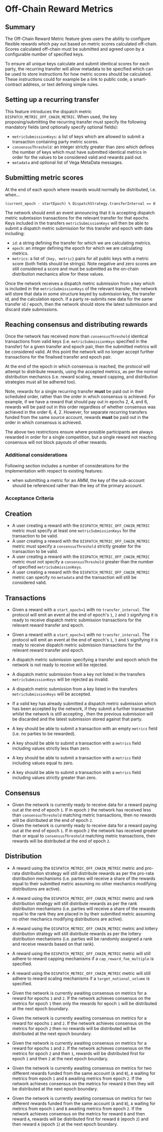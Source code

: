 # Off-Chain Reward Metrics

## Summary

The Off-Chain Reward Metric feature gives users the ability to configure flexible rewards which pay out based on metric scores calculated off-chain. Scores calculated off-chain must be submitted and agreed upon by a configurable number of specified keys.

To ensure all unique keys calculate and submit identical scores for each party, the recurring transfer will allow metadata to be specified which can be used to store instructions for how metric scores should be calculated. These instructions could for example be a link to public code, a smart-contract address, or text defining simple rules.

## Setting up a recurring transfer

This feature introduces the dispatch metric `DISPATCH_METRIC_OFF_CHAIN_METRIC`. When used, the key proposing/submitting the recurring transfer must specify the following mandatory fields (and optionally specify optional fields):

- `metricSubmissionKeys`: a list of keys which are allowed to submit a transaction containing party metric scores.
- `consensusThreshold`: an integer strictly greater than zero which defines the number of keys which must have submitted identical metrics in order for the values to be considered valid and rewards paid out.
- `metadata` and optional list of Vega MetaData messages.

## Submitting metric scores

At the end of each epoch where rewards would normally be distributed, i.e. when...

```pseudo
(current_epoch - startEpoch) % DispatchStrategy.transferInterval == 0
```

The network should emit an event announcing that it is accepting dispatch metric submission transactions for the relevant transfer for that epochs. Keys included in the transfers `metricSubmissionKeys` will then be able to submit a dispatch metric submission for this transfer and epoch with data including:

- `id`: a string defining the transfer for which we are calculating metrics.
- `epoch`: an integer defining the epoch for which we are calculating metrics.
- `metrics`: a list of `{key, metric}` pairs for all public keys with a metric score (both fields should be strings). Note negative and zero scores are still considered a score and must be submitted as the on-chain distribution mechanics allow for these values.

Once the network receives a dispatch metric submission from a key which is included in the `metricSubmissionKeys` of the relevant transfer, the network will store that data in some structure keyed by submission key, the transfer id, and the calculation epoch. If a party re-submits new data for the same transfer id / epoch, then the network should store the latest submission and discard stale submissions.

## Reaching consensus and distributing rewards

Once the network has received more than `consensusThreshold` identical transactions from valid keys (i.e. `metricSubmissionKeys` specified in the transfer) for a given transfer and epoch pair, then the submitted metrics will be considered valid. At this point the network will no longer accept further transactions for the finalised transfer and epoch pair.

At the end of the epoch in which consensus is reached, the protocol will attempt to distribute rewards, using the accepted metrics, as per the normal distribution mechanics (i.e. reward scaling, reward capping, and distribution strategies must all be adhered too).

Note, rewards for a single recurring transfer **must** be paid out in their scheduled order, rather than the order in which consensus is achieved. For example, if we have a reward that should pay out in epochs 2, 4, and 6, rewards will be paid out in this order regardless of whether consensus was achieved in the order 6, 4, 2. However, for separate recurring transfers funded from the same source account, rewards **must** be paid out in the order in which consensus is achieved.

The above two restrictions ensure where possible participants are always rewarded in order for a single competition, but a single reward not reaching consensus will not block payouts of other rewards.


### Additional considerations

Following section includes a number of considerations for the implementation with respect to existing features:

- when submitting a metric for an AMM, the key of the sub-account should be referenced rather than the key of the primary account.


### Acceptance Criteria

## Creation

- A user creating a reward with the `DISPATCH_METRIC_OFF_CHAIN_METRIC` metric must specify at least one `metricSubmissionKeys` for the transaction to be valid.
- A user creating a reward with the `DISPATCH_METRIC_OFF_CHAIN_METRIC` metric must specify a `consensusThreshold` strictly greater for the transaction to be valid.
- A user creating a reward with the `DISPATCH_METRIC_OFF_CHAIN_METRIC` metric must not specify a `consensusThreshold` greater than the number of specified `metricSubmissionKeys`.
- A user creating a reward with the `DISPATCH_METRIC_OFF_CHAIN_METRIC` metric can specify no `metadata` and the transaction will still be considered valid.

## Transactions

- Given a reward with a `start_epoch=1` with no `transfer_interval`. The protocol will emit an event at the end of epoch's `1`, `2` and `3` signifying it is ready to receive  dispatch metric submission transactions for the relevant reward transfer and epoch.
- Given a reward with a `start_epoch=1` with no `transfer_interval`. The protocol will emit an event at the end of epoch's `1`, `3` and `5` signifying it is ready to receive  dispatch metric submission transactions for the relevant reward transfer and epoch.

- A dispatch metric submission specifying a transfer and epoch which the network is not ready to receive will be rejected.
- A dispatch metric submission from a key not listed in the transfers `metricSubmissionKeys` will be rejected as invalid.

- A dispatch metric submission from a key listed in the transfers `metricSubmissionKeys` will be accepted.
- If a valid key has already submitted a dispatch metric submission which has been accepted by the network, if they submit a further transaction whilst the network is still accepting , then the previous submission will be discarded and the latest submission stored against that party.

- A key should be able to submit a transaction with an empty `metrics` field (i.e. no parties to be rewarded).
- A key should be able to submit a transaction with a `metrics` field including values strictly less than zero.
- A key should be able to submit a transaction with a `metrics` field including values equal to zero.
- A key should be able to submit a transaction with a `metrics` field including values strictly greater than zero.

## Consensus

- Given the network is currently ready to receive data for a reward paying out at the end of epoch `1`. If in epoch `2` the network has received less than `consensusThreshold` matching metric transactions, then no rewards will be distributed at the end of epoch `2`.
- Given the network is currently ready to receive data for a reward paying out at the end of epoch `1`. If in epoch `2` the network has received greater than or equal to `consensusThreshold` matching metric transactions, then rewards will be distributed at the end of epoch `2`.

## Distribution

- A reward using the `DISPATCH_METRIC_OFF_CHAIN_METRIC` metric and pro-rata distribution strategy will still distribute rewards as per the pro-rata distribution mechanisms (i.e. parties will receive a share of the rewards equal to their submitted metric assuming no other mechanics modifying distributions are active).
- A reward using the `DISPATCH_METRIC_OFF_CHAIN_METRIC` metric and rank distribution strategy will still distribute rewards as per the rank distribution mechanisms (i.e. parties will receive a share of the rewards equal to the rank they are placed in by their submitted metric assuming no other mechanics modifying distributions are active).
- A reward using the `DISPATCH_METRIC_OFF_CHAIN_METRIC` metric and lottery distribution strategy will still distribute rewards as per the lottery distribution mechanisms (i.e. parties will be randomly assigned a rank and receive rewards based on that rank).

- A reward using the `DISPATCH_METRIC_OFF_CHAIN_METRIC` metric will still adhere to reward capping mechanisms if a `cap_reward_fee_multiple` is specified.
- A reward using the `DISPATCH_METRIC_OFF_CHAIN_METRIC` metric will still adhere to reward scaling mechanisms if a `target_notional_volume` is specified.

- Given the network is currently awaiting consensus on metrics for a reward for epochs `1` and `2`. If the network achieves consensus on the metrics for epoch `1` then only the rewards for epoch `1` will be distributed at the next epoch boundary.
- Given the network is currently awaiting consensus on metrics for a reward for epochs `1` and `2`. If the network achieves consensus on the metrics for epoch `2` then no rewards will be distributed will be distributed at the next epoch boundary.
- Given the network is currently awaiting consensus on metrics for a reward for epochs `1` and `2`. If the network achieves consensus on the metrics for epoch `2` and then `1`, rewards will be distributed first for epoch `1` and then `2` at the next epoch boundary.

- Given the network is currently awaiting consensus on metrics for two different rewards funded from the same account (`A` and `B`), `A` waiting for metrics from epoch `1` and `B` awaiting metrics from epoch `2`. If the network achieves consensus on the metrics for reward `B` then they will be distributed at the next epoch boundary.
- Given the network is currently awaiting consensus on metrics for two different rewards funded from the same account (`A` and `B`), `A` waiting for metrics from epoch `1` and `B` awaiting metrics from epoch `2`. If the network achieves consensus on the metrics for reward `B` and then reward `A`, rewards will be distributed first for reward `B` (epoch `2`) and then reward `A` (epoch `1`) at the next epoch boundary.
